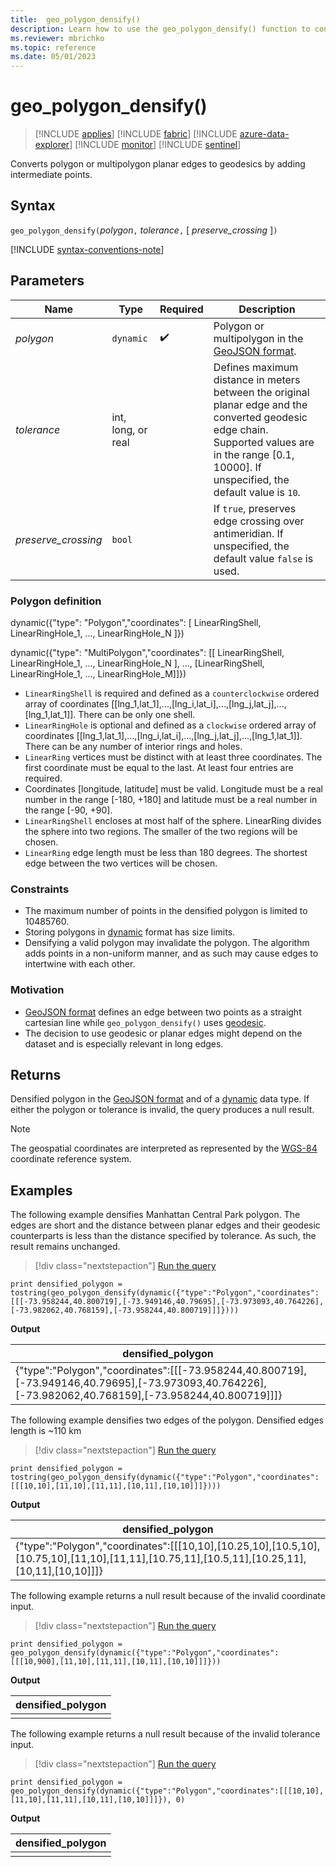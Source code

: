 ```yaml
---
title:  geo_polygon_densify()
description: Learn how to use the geo_polygon_densify() function to convert polygon or multipolygon planar edges to geodesics.
ms.reviewer: mbrichko
ms.topic: reference
ms.date: 05/01/2023
---
```

# geo_polygon_densify()

> [!INCLUDE [applies](../includes/applies-to-version/applies.md)] [!INCLUDE [fabric](../includes/applies-to-version/fabric.md)] [!INCLUDE [azure-data-explorer](../includes/applies-to-version/azure-data-explorer.md)] [!INCLUDE [monitor](../includes/applies-to-version/monitor.md)] [!INCLUDE [sentinel](../includes/applies-to-version/sentinel.md)]

Converts polygon or multipolygon planar edges to geodesics by adding intermediate points.

## Syntax

`geo_polygon_densify(`*polygon*`,` *tolerance*`,` [ *preserve_crossing* ]`)`

[!INCLUDE [syntax-conventions-note](../includes/syntax-conventions-note.md)]

## Parameters

|Name|Type|Required|Description|
|--|--|--|--|
| *polygon* | `dynamic` |  :heavy_check_mark: | Polygon or multipolygon in the [GeoJSON format](https://tools.ietf.org/html/rfc7946).|
| *tolerance* | int, long, or real | | Defines maximum distance in meters between the original planar edge and the converted geodesic edge chain. Supported values are in the range [0.1, 10000]. If unspecified, the default value is  `10`.|
| *preserve_crossing* | `bool` | | If `true`, preserves edge crossing over antimeridian. If unspecified, the default value `false` is used.|

### Polygon definition

dynamic({"type": "Polygon","coordinates": [ LinearRingShell, LinearRingHole_1, ..., LinearRingHole_N ]})

dynamic({"type": "MultiPolygon","coordinates": [[ LinearRingShell, LinearRingHole_1, ..., LinearRingHole_N ], ..., [LinearRingShell, LinearRingHole_1, ..., LinearRingHole_M]]})

* `LinearRingShell` is required and defined as a `counterclockwise` ordered array of coordinates [[lng_1,lat_1],...,[lng_i,lat_i],...,[lng_j,lat_j],...,[lng_1,lat_1]]. There can be only one shell.
* `LinearRingHole` is optional and defined as a `clockwise` ordered array of coordinates [[lng_1,lat_1],...,[lng_i,lat_i],...,[lng_j,lat_j],...,[lng_1,lat_1]]. There can be any number of interior rings and holes.
* `LinearRing` vertices must be distinct with at least three coordinates. The first coordinate must be equal to the last. At least four entries are required.
* Coordinates [longitude, latitude] must be valid. Longitude must be a real number in the range [-180, +180] and latitude must be a real number in the range [-90, +90].
* `LinearRingShell` encloses at most half of the sphere. LinearRing divides the sphere into two regions. The smaller of the two regions will be chosen.
* `LinearRing` edge length must be less than 180 degrees. The shortest edge between the two vertices will be chosen.

### Constraints

* The maximum number of points in the densified polygon is limited to 10485760.
* Storing polygons in [dynamic](scalar-data-types/dynamic.md) format has size limits.
* Densifying a valid polygon may invalidate the polygon. The algorithm adds points in a non-uniform manner, and as such may cause edges to intertwine with each other.

### Motivation

* [GeoJSON format](https://tools.ietf.org/html/rfc7946) defines an edge between two points as a straight cartesian line while `geo_polygon_densify()` uses [geodesic](https://en.wikipedia.org/wiki/Geodesic).
* The decision to use geodesic or planar edges might depend on the dataset and is especially relevant in long edges.

## Returns

Densified polygon in the [GeoJSON format](https://tools.ietf.org/html/rfc7946) and of a [dynamic](scalar-data-types/dynamic.md) data type. If either the polygon or tolerance is invalid, the query produces a null result.

> [!NOTE]
> The geospatial coordinates are interpreted as represented by the [WGS-84](https://earth-info.nga.mil/index.php?dir=wgs84&action=wgs84) coordinate reference system.

## Examples

The following example densifies Manhattan Central Park polygon. The edges are short and the distance between planar edges and their geodesic counterparts is less than the distance specified by tolerance. As such, the result remains unchanged.

> [!div class="nextstepaction"]
> <a href="https://dataexplorer.azure.com/clusters/help/databases/Samples?query=H4sIAAAAAAAAA13MSwrDIABF0a2IIwNpMGr8BLqHziWEEG0QWpXoREr33o+kg07Pe9y4O5+BsT65q7NmjuFWtuDBGeSQ8nvc0GbDwXM9FmSKX+5uRQ+YS7RwhJd6gC1cQ9iN80u2CY5a65OgnRokYaxluJMYi15NbWWmesY/LBRXw6GCYkW/yhkh/GBJMCeVZT/8Gv/paXo2TfMCwhc/8NgAAAA=" target="_blank">Run the query</a>

```kusto
print densified_polygon = tostring(geo_polygon_densify(dynamic({"type":"Polygon","coordinates":[[[-73.958244,40.800719],[-73.949146,40.79695],[-73.973093,40.764226],[-73.982062,40.768159],[-73.958244,40.800719]]]})))
```

**Output**

|densified_polygon|
|---|
|{"type":"Polygon","coordinates":[[[-73.958244,40.800719],[-73.949146,40.79695],[-73.973093,40.764226],[-73.982062,40.768159],[-73.958244,40.800719]]]}|

The following example densifies two edges of the polygon. Densified edges length is ~110 km

> [!div class="nextstepaction"]
> <a href="https://dataexplorer.azure.com/clusters/help/databases/Samples?query=H4sIAAAAAAAAA0XKQQrDIBCF4avIrBRcONtA7tC9SAjRykA6I3E2Unr3tISS1Qfv/e0gVpMLd3pSyUuTfVRhMxuVrt+z2lrkPy9XOGwevL5os2/Q0QpM8LgC8LCJHJl41dJhijFi8BiSj4i3+DPchpTSxzl3AtyuS1uOAAAA" target="_blank">Run the query</a>

```kusto
print densified_polygon = tostring(geo_polygon_densify(dynamic({"type":"Polygon","coordinates":[[[10,10],[11,10],[11,11],[10,11],[10,10]]]})))
```

**Output**

|densified_polygon|
|---|
|{"type":"Polygon","coordinates":[[[10,10],[10.25,10],[10.5,10],[10.75,10],[11,10],[11,11],[10.75,11],[10.5,11],[10.25,11],[10,11],[10,10]]]}|

The following example returns a null result because of the invalid coordinate input.

> [!div class="nextstepaction"]
> <a href="https://dataexplorer.azure.com/clusters/help/databases/Samples?query=H4sIAAAAAAAAAysoyswrUUhJzSvOTMtMTYkvyM+pTM/PU7BVSE/Nh/HiIfKVGimVeYm5mcka1UollQWpSlZKARAFSjpKyfn5RSmZeYklqcVKVtHR0YYGOpYGBrE60YaGOoYw2hBEGyBog9jY2FpNTQDqeX/DhQAAAA==" target="_blank">Run the query</a>

```kusto
print densified_polygon = geo_polygon_densify(dynamic({"type":"Polygon","coordinates":[[[10,900],[11,10],[11,11],[10,11],[10,10]]]}))
```

**Output**

|densified_polygon|
|---|
||

The following example returns a null result because of the invalid tolerance input.

> [!div class="nextstepaction"]
> <a href="https://dataexplorer.azure.com/clusters/help/databases/Samples?query=H4sIAAAAAAAAAysoyswrUUhJzSvOTMtMTYkvyM+pTM/PU7BVSE/Nh/HiIfKVGimVeYm5mcka1UollQWpSlZKARAFSjpKyfn5RSmZeYklqcVKVtHR0YYGOoYGsTrRhoYI2hBEGyBog9jY2FpNHQUDTQCMm+c8hwAAAA==" target="_blank">Run the query</a>

```kusto
print densified_polygon = geo_polygon_densify(dynamic({"type":"Polygon","coordinates":[[[10,10],[11,10],[11,11],[10,11],[10,10]]]}), 0)
```

**Output**

|densified_polygon|
|---|
||

